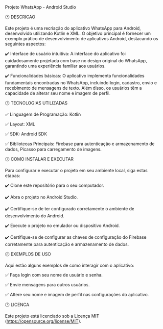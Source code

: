 Projeto WhatsApp - Android Studio

🕐 DESCRICAO

Este projeto é uma recriação do aplicativo WhatsApp para Android, desenvolvido utilizando Kotlin e XML. O objetivo principal é fornecer um exemplo prático de desenvolvimento de aplicativos Android, destacando os seguintes aspectos:

✔️ Interface de usuário intuitiva: A interface do aplicativo foi cuidadosamente projetada com base no design original do WhatsApp, garantindo uma experiência familiar aos usuários.

✔️ Funcionalidades básicas: O aplicativo implementa funcionalidades fundamentais encontradas no WhatsApp, incluindo login, cadastro, envio e recebimento de mensagens de texto. Além disso, os usuários têm a capacidade de alterar seu nome e imagem de perfil.


🕒 TECNOLOGIAS UTILIZADAS

✅ Linguagem de Programação: Kotlin

✅ Layout: XML

✅ SDK: Android SDK

✅ Bibliotecas Principais: Firebase para autenticação e armazenamento de dados, Picasso para carregamento de imagens.


🕕 COMO INSTALAR E EXECUTAR

Para configurar e executar o projeto em seu ambiente local, siga estas etapas:

✔️ Clone este repositório para o seu computador.

✔️ Abra o projeto no Android Studio.

✔️ Certifique-se de ter configurado corretamente o ambiente de desenvolvimento do Android.

✔️ Execute o projeto no emulador ou dispositivo Android.

✔️ Certifique-se de configurar as chaves de configuração do Firebase corretamente para autenticação e armazenamento de dados.

🕘 EXEMPLOS DE USO

Aqui estão alguns exemplos de como interagir com o aplicativo:

✅ Faça login com seu nome de usuário e senha.

✅ Envie mensagens para outros usuários.

✅ Altere seu nome e imagem de perfil nas configurações do aplicativo.


🕛 LICENCA

Este projeto está licenciado sob a Licença MIT (https://opensource.org/license/MIT).
